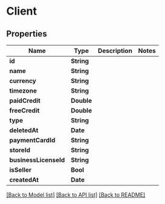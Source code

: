 # Client

## Properties
Name | Type | Description | Notes
------------ | ------------- | ------------- | -------------
**id** | **String** |  | 
**name** | **String** |  | 
**currency** | **String** |  | 
**timezone** | **String** |  | 
**paidCredit** | **Double** |  | 
**freeCredit** | **Double** |  | 
**type** | **String** |  | 
**deletedAt** | **Date** |  | 
**paymentCardId** | **String** |  | 
**storeId** | **String** |  | 
**businessLicenseId** | **String** |  | 
**isSeller** | **Bool** |  | 
**createdAt** | **Date** |  | 

[[Back to Model list]](../README.md#documentation-for-models) [[Back to API list]](../README.md#documentation-for-api-endpoints) [[Back to README]](../README.md)


